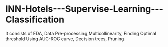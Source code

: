 # INN-Hotels---Supervise-Learning---Classification
It consists of EDA, Data Pre-processing,Multicollinearity, Finding Optimal threshold Using AUC-ROC curve, Decision trees, Pruning
